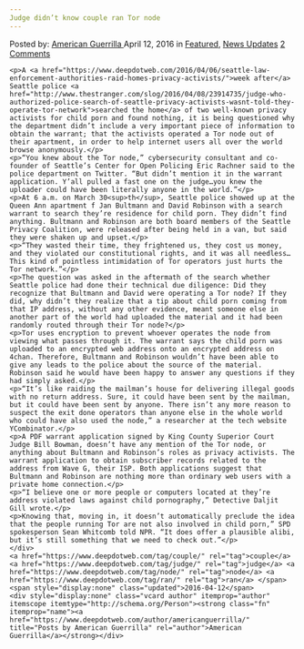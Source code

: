 ```yaml
---
Judge didn’t know couple ran Tor node
---
```

<article class="post-listing post-13698 post type-post status-publish format-standard has-post-thumbnail hentry  tag-couple tag-judge tag-node tag-ran 
    <div class="post-inner">
        <span>Posted by: <a href="https://www.deepdotweb.com/author/americanguerrilla/" title="">American Guerrilla </a></span>
    <span>April 12, 2016</span>
    <span>in <a href="https://www.deepdotweb.com/category/deepdot-news/" rel="category tag">Featured</a>, <a href="https://www.deepdotweb.com/category/news-updates/" rel="category tag">News Updates</a></span>
    <span><a href="https://www.deepdotweb.com/2016/04/12/judge-didnt-know-couple-ran-tor-node/#comments">2 Comments</a></span>
    </p>
    <div class="clear"></div>
    
    <p>A <a href="https://www.deepdotweb.com/2016/04/06/seattle-law-enforcement-authorities-raid-homes-privacy-activists/">week after</a> Seattle police <a href="http://www.thestranger.com/slog/2016/04/08/23914735/judge-who-authorized-police-search-of-seattle-privacy-activists-wasnt-told-they-operate-tor-network">searched the home</a> of two well-known privacy activists for child porn and found nothing, it is being questioned why the department didn’t include a very important piece of information to obtain the warrant; that the activists operated a Tor node out of their apartment, in order to help internet users all over the world browse anonymously.</p>
    <p>“You knew about the Tor node,” cybersecurity consultant and co- founder of Seattle’s Center for Open Policing Eric Rachner said to the police department on Twitter. “But didn’t mention it in the warrant application. Y’all pulled a fast one on the judge…you knew the uploader could have been literally anyone in the world.”</p>
    <p>At 6 a.m. on March 30<sup>th</sup>, Seattle police showed up at the Queen Ann apartment f Jan Bultmann and David Robinson with a search warrant to search they’re residence for child porn. They didn’t find anything. Bultmann and Robinson are both board members of the Seattle Privacy Coalition, were released after being held in a van, but said they were shaken up and upset.</p>
    <p>“They wasted their time, they frightened us, they cost us money, and they violated our constitutional rights, and it was all needless…This kind of pointless intimidation of Tor operators just hurts the Tor network.”</p>
    <p>The question was asked in the aftermath of the search whether Seattle police had done their technical due diligence: Did they recognize that Bultmann and David were operating a Tor node? If they did, why didn’t they realize that a tip about child porn coming from that IP address, without any other evidence, meant someone else in another part of the world had uploaded the material and it had been randomly routed through their Tor node?</p>
    <p>Tor uses encryption to prevent whoever operates the node from viewing what passes through it. The warrant says the child porn was uploaded to an encrypted web address onto an encrypted address on 4chan. Therefore, Bultmann and Robinson wouldn’t have been able to give any leads to the police about the source of the material. Robinson said he would have been happy to answer any questions if they had simply asked.</p>
    <p>“It’s like raiding the mailman’s house for delivering illegal goods with no return address. Sure, it could have been sent by the mailman, but it could have been sent by anyone. There isn’t any more reason to suspect the exit done operators than anyone else in the whole world who could have also used the node,” a researcher at the tech website YCombinator.</p>
    <p>A PDF warrant application signed by King County Superior Court Judge Bill Bowman, doesn’t have any mention of the Tor node, or anything about Bultmann and Robinson’s roles as privacy activists. The warrant application to obtain subscriber records related to the address from Wave G, their ISP. Both applications suggest that Bultmann and Robinson are nothing more than ordinary web users with a private home connection.</p>
    <p>“I believe one or more people or computers located at they’re address violated laws against child pornography,” Detective Daljit Gill wrote.</p>
    <p>Knowing that, moving in, it doesn’t automatically preclude the idea that the people running Tor are not also involved in child porn,” SPD spokesperson Sean Whitcomb told NPR. “It does offer a plausible alibi, but it’s still something that we need to check out.”</p>
    </div>
    <a href="https://www.deepdotweb.com/tag/couple/" rel="tag">couple</a> <a href="https://www.deepdotweb.com/tag/judge/" rel="tag">judge</a> <a href="https://www.deepdotweb.com/tag/node/" rel="tag">node</a> <a href="https://www.deepdotweb.com/tag/ran/" rel="tag">ran</a> </span> <span style="display:none" class="updated">2016-04-12</span>
    <div style="display:none" class="vcard author" itemprop="author" itemscope itemtype="http://schema.org/Person"><strong class="fn" itemprop="name"><a href="https://www.deepdotweb.com/author/americanguerrilla/" title="Posts by American Guerrilla" rel="author">American Guerrilla</a></strong></div>
    
